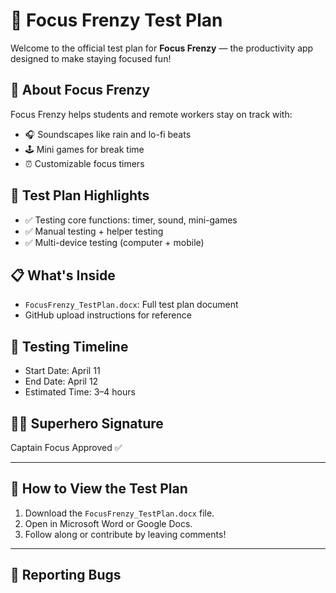 # 📝 Focus Frenzy Test Plan

Welcome to the official test plan for **Focus Frenzy** — the productivity app designed to make staying focused fun!

## 🚀 About Focus Frenzy

Focus Frenzy helps students and remote workers stay on track with:
- 🎧 Soundscapes like rain and lo-fi beats
- 🕹️ Mini games for break time
- ⏰ Customizable focus timers

## 🧩 Test Plan Highlights

- ✅ Testing core functions: timer, sound, mini-games
- ✅ Manual testing + helper testing
- ✅ Multi-device testing (computer + mobile)

## 📋 What's Inside

- `FocusFrenzy_TestPlan.docx`: Full test plan document
- GitHub upload instructions for reference

## 📅 Testing Timeline

- Start Date: April 11
- End Date: April 12
- Estimated Time: 3–4 hours

## 🦸‍♂️ Superhero Signature

Captain Focus Approved ✅

---

## 🔗 How to View the Test Plan

1. Download the `FocusFrenzy_TestPlan.docx` file.
2. Open in Microsoft Word or Google Docs.
3. Follow along or contribute by leaving comments!

---

## 🐞 Reporting Bugs




